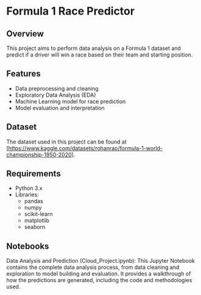 # Formula 1 Race Predictor

## Overview
This project aims to perform data analysis on a Formula 1 dataset and predict if a driver will win a race based on their team and starting position.

## Features
- Data preprocessing and cleaning
- Exploratory Data Analysis (EDA)
- Machine Learning model for race prediction
- Model evaluation and interpretation

## Dataset
The dataset used in this project can be found at [https://www.kaggle.com/datasets/rohanrao/formula-1-world-championship-1950-2020].

## Requirements
- Python 3.x
- Libraries:
  - pandas
  - numpy
  - scikit-learn
  - matplotlib
  - seaborn

## Notebooks
Data Analysis and Prediction (Cloud_Project.ipynb): This Jupyter Notebook contains the complete data analysis process, from data cleaning and exploration to model building and evaluation. It provides a walkthrough of how the predictions are generated, including the code and methodologies used.
